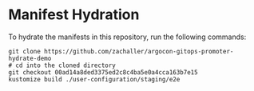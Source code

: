# Manifest Hydration

To hydrate the manifests in this repository, run the following commands:

```shell
git clone https://github.com/zachaller/argocon-gitops-promoter-hydrate-demo
# cd into the cloned directory
git checkout 00ad14a8ded3375ed2c8c4ba5e0a4cca163b7e15
kustomize build ./user-configuration/staging/e2e
```
